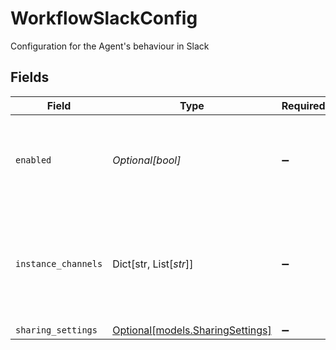 # WorkflowSlackConfig

Configuration for the Agent's behaviour in Slack


## Fields

| Field                                                                                                 | Type                                                                                                  | Required                                                                                              | Description                                                                                           |
| ----------------------------------------------------------------------------------------------------- | ----------------------------------------------------------------------------------------------------- | ----------------------------------------------------------------------------------------------------- | ----------------------------------------------------------------------------------------------------- |
| `enabled`                                                                                             | *Optional[bool]*                                                                                      | :heavy_minus_sign:                                                                                    | Indicates whether the Agent can be used in Slack for the associated channels.                         |
| `instance_channels`                                                                                   | Dict[str, List[*str*]]                                                                                | :heavy_minus_sign:                                                                                    | Map of data source instance name corresponding to slack / slack enterprise to a list of channel ids.<br/> |
| `sharing_settings`                                                                                    | [Optional[models.SharingSettings]](../models/sharingsettings.md)                                      | :heavy_minus_sign:                                                                                    | N/A                                                                                                   |